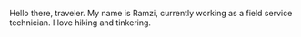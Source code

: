 Hello there, traveler. My name is Ramzi, currently working as a field service technician. I love hiking and tinkering.